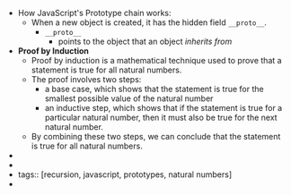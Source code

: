 - How JavaScript's Prototype chain works:
	- When a new object is created, it has the hidden field `__proto__`.
		- `__proto__`
			- points to the object that an object *inherits from*
- **Proof by Induction**
	- Proof by induction is a mathematical technique used to prove that a statement is true for all natural numbers.
	- The proof involves two steps:
		- a base case, which shows that the statement is true for the smallest possible value of the natural number
		- an inductive step, which shows that if the statement is true for a particular natural number, then it must also be true for the next natural number.
	- By combining these two steps, we can conclude that the statement is true for all natural numbers.
-
-
- tags:: [recursion, javascript, prototypes, natural numbers]
-